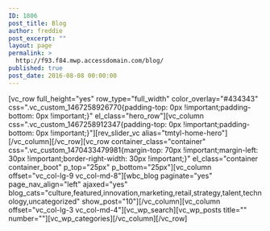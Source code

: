 ```yaml
---
ID: 1806
post_title: Blog
author: freddie
post_excerpt: ""
layout: page
permalink: >
  http://f93.f84.mwp.accessdomain.com/blog/
published: true
post_date: 2016-08-08 00:00:00
---
```

[vc_row full_height="yes" row_type="full_width" color_overlay="#434343" css=".vc_custom_1467258926770{padding-top: 0px !important;padding-bottom: 0px !important;}" el_class="hero_row"][vc_column css=".vc_custom_1467258912347{padding-top: 0px !important;padding-bottom: 0px !important;}"][rev_slider_vc alias="tmtyl-home-hero"][/vc_column][/vc_row][vc_row container_class="container" css=".vc_custom_1470433479981{margin-top: 70px !important;margin-left: 30px !important;border-right-width: 30px !important;}" el_class="container container_boot" p_top="25px" p_bottom="25px"][vc_column offset="vc_col-lg-9 vc_col-md-8"][wbc_blog paginate="yes" page_nav_align="left" ajaxed="yes" blog_cats="culture,featured,innovation,marketing,retail,strategy,talent,technology,uncategorized" show_post="10"][/vc_column][vc_column offset="vc_col-lg-3 vc_col-md-4"][vc_wp_search][vc_wp_posts title="" number=""][vc_wp_categories][/vc_column][/vc_row]